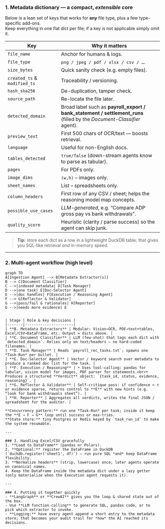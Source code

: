### 1. Metadata dictionary — a compact, *extensible* core

Below is a lean set of keys that works for **any** file type, plus a few type-specific add-ons.  
Keep everything in one flat dict per file; if a key is not applicable simply omit it.

| Key | Why it matters |
|-----|----------------|
| `file_name` | Anchor for humans & logs. |
| `file_type` | `png / jpeg / pdf / xlsx / csv / …`. |
| `size_bytes` | Quick sanity check (e.g. empty files). |
| `created_ts` & `modified_ts` | Traceability / versioning. |
| `hash_sha256` | De-duplication, tamper check. |
| `source_path` | Re-locate the file later. |
| `detected_domain` | Broad label such as **payroll_export / bank_statement / settlement_runs** (filled by the *Document-Classifier* agent). |
| `preview_text` | First 500 chars of OCR/text — boosts retrieval. |
| `language` | Useful for non-English docs. |
| `tables_detected` | `true/false` (down-stream agents know to parse as tabular). |
| `pages` | For PDFs only. |
| `image_dims` | `(w,h)` – images only. |
| `sheet_names` | List – spreadsheets only. |
| `column_headers` | First row of any CSV / sheet; helps the reasoning model map concepts. |
| `possible_use_cases` | *LLM-generated*, e.g. “Compare ADP gross pay vs bank withdrawals”. |
| `quality_score` | Heuristic (clarity / parse success) so the agent can skip junk. |

> **Tip:** store each dict as a row in a lightweight DuckDB table; that gives you SQL-like retrieval *and* in-memory speed.

---

### 2. Multi-agent workflow (high level)

```mermaid
graph TD
A[Ingestion Agent] --> B[Metadata Extractor(s)]
B --> C[Document Classifier]
C -->|indexed metadata| D[Task Manager]
D -->|one task| E[Doc-Selector Agent]
E -->|doc handles| F[Execution / Reasoning Agent]
F --> G[Reflector & Validator]
G -->|pass/fail & rationales| H[Reporter]
G -->|needs more evidence| E


| Stage | Role & key decisions |
|-------|----------------------|
| **B. Metadata Extractors** | Modular: Vision→OCR, PDF→text+tables, Excel/CSV→DataFrame, etc. Output = dicts above. |
| **C. Document Classifier** | LLM (few-shot) that tags each dict with `detected_domain`. Relies only on text/headers — no hard-coded filenames. |
| **D. Task Manager** | Reads `payroll_rec_tasks.txt`; spawns one *Task-Run* per bullet. |
| **E. Doc-Selector Agent** | Vector / keyword search over metadata to produce a ranked doc list for the task. |
| **F. Execution / Reasoning** | • Uses tool-calling: pandas for tabular, vision model for images, PDF parser for statements.<br>• Produces a structured **Verdict** object: `{task_id, status, evidence, reasoning}`. |
| **G. Reflector & Validator** | Self-critique pass: if confidence < τ or evidence sparse, returns control to **E** with new hints (e.g. “look for bank withdrawals sheet”). |
| **H. Reporter** | Aggregates all verdicts, writes the final JSON / spreadsheet for the auditor. |

**Concurrency pattern:** run one *Task-Run* per task; inside it keep the **E → F → G** loop until success or max-tries.  
**State store:** tiny Postgres or Redis keyed by `task_run_id` to make the system resumable.

---

### 3. Handling Excel/CSV gracefully
1. **Load to DataFrame** (pandas or Polars).  
2. **Optional:** register the DataFrame in DuckDB (`duckdb.register('sheet1', df)`) — run pure SQL *and* keep DataFrame flexibility.  
3. **Normalize headers** (strip, lowercase) once; later agents operate on canonical names.  
4. Keep the DataFrame inside the metadata dict under a lazy getter (only materialize when the Execution agent requests it).

---

### 4. Putting it together quickly
- **LangGraph** or **CrewAI** gives you the loop & shared state out of the box.  
- Use **LLM function-calling** to generate SQL, pandas code, or to pick which extractor to invoke.  
- **Logging:** have every agent append a short entry to the metadata store; that becomes your audit trail for *how* the AI reached its decisions.
